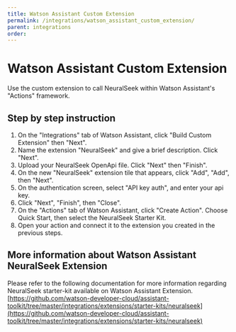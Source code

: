 ```yaml
---
title: Watson Assistant Custom Extension
permalink: /integrations/watson_assistant_custom_extension/
parent: integrations
order:
---
```


# Watson Assistant Custom Extension

Use the custom extension to call NeuralSeek within Watson Assistant's "Actions" framework.

## Step by step instruction

1. On the "Integrations" tab of Watson Assistant, click "Build Custom Extension" then "Next".
2. Name the extension "NeuralSeek" and give a brief description. Click "Next".
3. Upload your NeuralSeek OpenApi file. Click "Next" then "Finish".
4. On the new "NeuralSeek" extension tile that appears, click "Add", "Add", then "Next".
5. On the authentication screen, select "API key auth", and enter your api key.
6. Click "Next", "Finish", then "Close".
7. On the "Actions" tab of Watson Assistant, click "Create Action". Choose Quick Start, then select the NeuralSeek Starter Kit.
8. Open your action and connect it to the extension you created in the previous steps.

## More information about Watson Assistant NeuralSeek Extension
Please refer to the following documentation for more information regarding NeuralSeek starter-kit available on Watson Assistant Extension.
[https://github.com/watson-developer-cloud/assistant-toolkit/tree/master/integrations/extensions/starter-kits/neuralseek](https://github.com/watson-developer-cloud/assistant-toolkit/tree/master/integrations/extensions/starter-kits/neuralseek)
